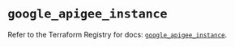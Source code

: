# `google_apigee_instance`

Refer to the Terraform Registry for docs: [`google_apigee_instance`](https://registry.terraform.io/providers/hashicorp/google/6.15.0/docs/resources/apigee_instance).
